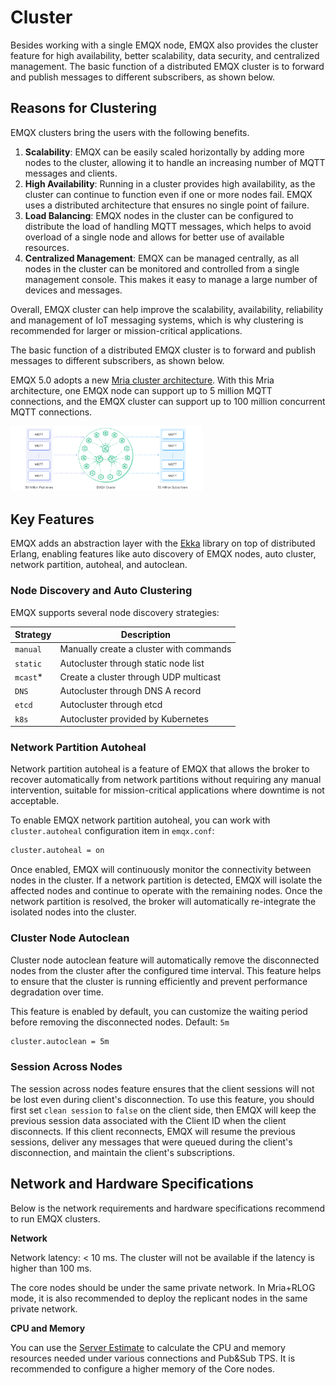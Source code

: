 # Cluster

Besides working with a single EMQX node, EMQX also provides the cluster feature for high availability, better scalability, data security, and centralized management. The basic function of a distributed EMQX cluster is to forward and publish messages to different subscribers, as shown below.

## Reasons for Clustering

EMQX clusters bring the users with the following benefits.

1. **Scalability**: EMQX can be easily scaled horizontally by adding more nodes to the cluster, allowing it to handle an increasing number of MQTT messages and clients.
2. **High Availability**: Running in a cluster provides high availability, as the cluster can continue to function even if one or more nodes fail. EMQX uses a distributed architecture that ensures no single point of failure.
3. **Load Balancing**: EMQX nodes in the cluster can be configured to distribute the load of handling MQTT messages, which helps to avoid overload of a single node and allows for better use of available resources.
4. **Centralized Management**: EMQX can be managed centrally, as all nodes in the cluster can be monitored and controlled from a single management console. This makes it easy to manage a large number of devices and messages.

Overall, EMQX cluster can help improve the scalability, availability, reliability and management of IoT messaging systems, which is why clustering is recommended for larger or mission-critical applications.

The basic function of a distributed EMQX cluster is to forward and publish messages to different subscribers, as shown below.

EMQX 5.0 adopts a new [Mria cluster architecture](./mria-introduction.md). With this Mria architecture, one EMQX node can support up to 5 million MQTT connections, and the EMQX cluster can support up to 100 million concurrent MQTT connections.



<img src="./assets/EMQX_cluster.png" alt="EMQX_cluster" style="zoom:30%;" />



## Key Features

EMQX adds an abstraction layer with the [Ekka](https://github.com/emqx/ekka) library on top of distributed Erlang, enabling features like auto discovery of EMQX nodes, auto cluster, network partition, autoheal, and autoclean.

### Node Discovery and Auto Clustering

EMQX supports several node discovery strategies:

| Strategy | Description                             |
| -------- | --------------------------------------- |
| `manual` | Manually create a cluster with commands |
| `static` | Autocluster through static node list    |
| `mcast`* | Create a cluster through UDP multicast  |
| `DNS`    | Autocluster through DNS A record        |
| `etcd`   | Autocluster through etcd                |
| `k8s`    | Autocluster provided by Kubernetes      |

[^*]: The multicast discovery strategy has been deprecated and will be removed in future releases.

### Network Partition Autoheal

Network partition autoheal is a feature of EMQX that allows the broker to recover automatically from network partitions without requiring any manual intervention, suitable for mission-critical applications where downtime is not acceptable.

To enable EMQX network partition autoheal, you can work with `cluster.autoheal` configuration item in `emqx.conf`:

```bash
cluster.autoheal = on
```

Once enabled, EMQX will continuously monitor the connectivity between nodes in the cluster. If a network partition is detected, EMQX will isolate the affected nodes and continue to operate with the remaining nodes. Once the network partition is resolved, the broker will automatically re-integrate the isolated nodes into the cluster.

### Cluster Node Autoclean

Cluster node autoclean feature will automatically remove the disconnected nodes from the cluster after the configured time interval. This feature helps to ensure that the cluster is running efficiently and prevent performance degradation over time.

This feature is enabled by default, you can customize the waiting period before removing the disconnected nodes. Default: `5m`

```bash
cluster.autoclean = 5m
```

### Session Across Nodes

The session across nodes feature ensures that the client sessions will not be lost even during client's disconnection. To use this feature, you should first set `clean session` to `false` on the client side, then EMQX will keep the previous session data associated with the Client ID when the client disconnects. If this client reconnects, EMQX will resume the previous sessions, deliver any messages that were queued during the client's disconnection, and maintain the client's subscriptions.

## Network and Hardware Specifications

Below is the network requirements and hardware specifications recommend to run EMQX clusters.

**Network**

Network latency: < 10 ms. The cluster will not be available if the latency is higher than 100 ms. 

The core nodes should be under the same private network. In Mria+RLOG mode, it is also recommended to deploy the replicant nodes in the same private network. 

**CPU and Memory**

You can use the [Server Estimate](https://www.emqx.com/en/server-estimate) to calculate the CPU and memory resources needed under various connections and Pub&Sub TPS. It is recommended to configure a higher memory of the Core nodes. 
